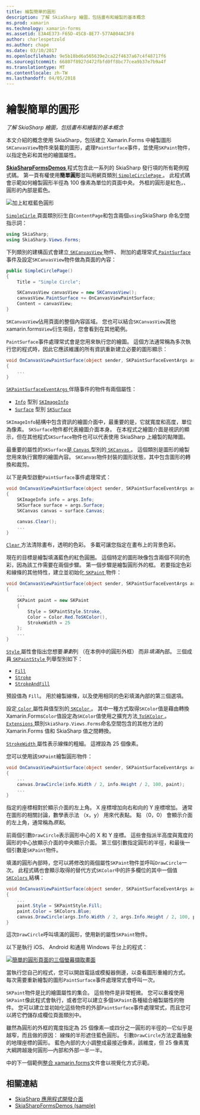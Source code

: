 ```yaml
---
title: 繪製簡單的圓形
description: 了解 SkiaSharp 繪圖，包括畫布和繪製的基本概念
ms.prod: xamarin
ms.technology: xamarin-forms
ms.assetid: E3A4E373-F65D-45C8-8E77-577A804AC3F8
author: charlespetzold
ms.author: chape
ms.date: 03/10/2017
ms.openlocfilehash: 9e5b18bd6a565639e2ca22f4637a67c4f48717f6
ms.sourcegitcommit: 66807f8927d472fbfd0ff8bc77cea9b37e7b9a4f
ms.translationtype: MT
ms.contentlocale: zh-TW
ms.lasthandoff: 04/05/2018
---
```

# <a name="drawing-a-simple-circle"></a>繪製簡單的圓形

_了解 SkiaSharp 繪圖，包括畫布和繪製的基本概念_

本文介紹的概念使用 SkiaSharp，包括建立 Xamarin.Forms 中繪製圖形`SKCanvasView`物件來裝載的圖形，處理`PaintSurface`事件，並使用`SKPaint`物件，以指定色彩和其他的繪圖屬性。

[ **SkiaSharpFormsDemos** ](https://developer.xamarin.com/samples/xamarin-forms/SkiaSharpForms/Demos/)程式包含此一系列的 SkiaSharp 發行項的所有範例程式碼。 第一頁有權使用**簡單圓形**並叫用網頁類別[ `SimpleCirclePage` ](https://github.com/xamarin/xamarin-forms-samples/blob/master/SkiaSharpForms/Demos/Demos/SkiaSharpFormsDemos/Basics/SimpleCirclePage.cs)。 此程式碼會示範如何繪製圓形半徑為 100 像素為單位的頁面中央。 外框的圓形是紅色，、 圓形的內部是藍色。

![](circle-images/circleexample.png "加上紅框藍色圓形")

[ `SimpleCirle` ](https://github.com/xamarin/xamarin-forms-samples/blob/master/SkiaSharpForms/Demos/Demos/SkiaSharpFormsDemos/Basics/SimpleCirclePage.cs)頁面類別衍生自`ContentPage`和包含兩個`using`SkiaSharp 命名空間指示詞：

```csharp
using SkiaSharp;
using SkiaSharp.Views.Forms;
```

下列類別的建構函式會建立[ `SKCanvasView` ](https://developer.xamarin.com/api/type/SkiaSharp.Views.Forms.SKCanvasView/)物件、 附加的處理常式[ `PaintSurface` ](https://developer.xamarin.com/api/event/SkiaSharp.Views.Forms.SKCanvasView.PaintSurface/)事件及設定`SKCanvasView`物件做為頁面的內容：

```csharp
public SimpleCirclePage()
{
    Title = "Simple Circle";

    SKCanvasView canvasView = new SKCanvasView();
    canvasView.PaintSurface += OnCanvasViewPaintSurface;
    Content = canvasView;
}
```

`SKCanvasView`佔用頁面的整個內容區域。 您也可以結合`SKCanvasView`其他 xamarin.forms`View`衍生項目，您會看到在其他範例。

`PaintSurface`事件處理常式會是您用來執行您的繪圖。 這個方法通常稱為多次執行您的程式時，因此它應該維護的所有資訊重新建立必要的圖形顯示：

```csharp
void OnCanvasViewPaintSurface(object sender, SKPaintSurfaceEventArgs args)
{
    ...
}

```

[ `SKPaintSurfaceEventArgs` ](https://developer.xamarin.com/api/type/SkiaSharp.Views.Forms.SKPaintSurfaceEventArgs/)伴隨事件的物件有兩個屬性：

- [`Info`](https://developer.xamarin.com/api/property/SkiaSharp.Views.Forms.SKPaintSurfaceEventArgs.Info/) 型別 [`SKImageInfo`](https://developer.xamarin.com/api/type/SkiaSharp.SKImageInfo/)
- [`Surface`](https://developer.xamarin.com/api/property/SkiaSharp.Views.Forms.SKPaintSurfaceEventArgs.Surface/) 型別 [`SKSurface`](https://developer.xamarin.com/api/type/SkiaSharp.SKSurface/)

`SKImageInfo`結構中包含資訊的繪圖介面中，最重要的是，它就寬度和高度，單位為像素。 `SKSurface`物件都代表繪圖介面本身。 在本程式之繪圖介面是視訊的顯示，但在其他程式`SKSurface`物件也可以代表使用 SkiaSharp 上繪製的點陣圖。

最重要的屬性的`SKSurface`是[ `Canvas` ](https://developer.xamarin.com/api/property/SkiaSharp.SKSurface.Canvas/)型別的[ `SKCanvas` ](https://developer.xamarin.com/api/type/SkiaSharp.SKCanvas/)。 這個類別是圖形的繪製您用來執行實際的繪圖內容。 `SKCanvas`物件封裝的圖形狀態，其中包含圖形的轉換和裁剪。

以下是典型啟動`PaintSurface`事件處理常式：

```csharp
void OnCanvasViewPaintSurface(object sender, SKPaintSurfaceEventArgs args)
{
    SKImageInfo info = args.Info;
    SKSurface surface = args.Surface;
    SKCanvas canvas = surface.Canvas;

    canvas.Clear();
    ...
}

```

[ `Clear` ](https://developer.xamarin.com/api/member/SkiaSharp.SKCanvas.Clear()/)方法清除畫布，透明的色彩。 多載可讓您指定在畫布上的背景色彩。

現在的目標是繪製填滿藍色的紅色圓圈。 這個特定的圖形映像包含兩個不同的色彩，因為該工作需要在兩個步驟。 第一個步驟是繪製圓形外的框。 若要指定色彩和線條的其他特性，建立並初始化[ `SKPaint` ](https://developer.xamarin.com/api/type/SkiaSharp.SKPaint/)物件：

```csharp
void OnCanvasViewPaintSurface(object sender, SKPaintSurfaceEventArgs args)
{
    ...
    SKPaint paint = new SKPaint
    {
        Style = SKPaintStyle.Stroke,
        Color = Color.Red.ToSKColor(),
        StrokeWidth = 25
    };
    ...
}
```

[ `Style` ](https://developer.xamarin.com/api/property/SkiaSharp.SKPaint.Style/)屬性會指出您想要*筆劃*列 （在本例中的圓形外框） 而非*填滿*內部。 三個成員[ `SKPaintStyle` ](https://developer.xamarin.com/api/type/SkiaSharp.SKPaintStyle/)列舉型別如下：

- [`Fill`](https://developer.xamarin.com/api/field/SkiaSharp.SKPaintStyle.Fill/)
- [`Stroke`](https://developer.xamarin.com/api/field/SkiaSharp.SKPaintStyle.Stroke/)
- [`StrokeAndFill`](https://developer.xamarin.com/api/field/SkiaSharp.SKPaintStyle.StrokeAndFill/)

預設值為 `Fill`。 用於繪製線條，以及使用相同的色彩填滿內部的第三個選項。

設定[ `Color` ](https://developer.xamarin.com/api/property/SkiaSharp.SKPaint.Color/)屬性與值型別的[ `SKColor` ](https://developer.xamarin.com/api/type/SkiaSharp.SKColor/)。 其中一種方式取得`SKColor`值是藉由轉換 Xamarin.Forms`Color`值設定為`SKColor`值使用之擴充方法[ `ToSKColor` ](https://developer.xamarin.com/api/member/SkiaSharp.Views.Forms.Extensions.ToSKColor/p/Xamarin.Forms.Color/)。 [ `Extensions` ](https://developer.xamarin.com/api/type/SkiaSharp.Views.Forms.Extensions/)類別`SkiaSharp.Views.Forms`命名空間包含的其他方法的 Xamarin.Forms 值和 SkiaSharp 值之間轉換。

[ `StrokeWidth` ](https://developer.xamarin.com/api/property/SkiaSharp.SKPaint.StrokeWidth/)屬性表示線條的粗細。 這裡設為 25 個像素。

您可以使用該`SKPaint`繪製圓形物件：

```csharp
void OnCanvasViewPaintSurface(object sender, SKPaintSurfaceEventArgs args)
{
    ...
    canvas.DrawCircle(info.Width / 2, info.Height / 2, 100, paint);
    ...
}
```

指定的座標相對於顯示介面的左上角。 X 座標增加向右和向的 Y 座標增加。 通常在圖形的相關討論，數學表示法 （x，y） 用來代表點。 點 （0，0） 會顯示介面的左上角，通常稱為*原點*。

前兩個引數`DrawCircle`表示圓形中心的 X 和 Y 座標。 這些會指派半高度與寬度的圓形的中心放顯示介面的中央顯示介面。 第三個引數指定圓形的半徑，和最後一個引數是`SKPaint`物件。

填滿的圓形內部時，您可以將修改的兩個屬性`SKPaint`物件並呼叫`DrawCircle`一次。 此程式碼也會顯示取得的替代方式`SKColor`中的許多欄位的其中一個值[ `SKColors` ](https://developer.xamarin.com/api/type/SkiaSharp.SKColors/)結構：

```csharp
void OnCanvasViewPaintSurface(object sender, SKPaintSurfaceEventArgs args)
{
    ...
    paint.Style = SKPaintStyle.Fill;
    paint.Color = SKColors.Blue;
    canvas.DrawCircle(args.Info.Width / 2, args.Info.Height / 2, 100, paint);
}
```
這次`DrawCircle`呼叫填滿的圓形，使用新的屬性`SKPaint`物件。

以下是執行 iOS、 Android 和通用 Windows 平台上的程式：

[![](circle-images/simplecircle-small.png "簡單的圓形頁面的三個螢幕擷取畫面")](circle-images/simplecircle-large.png#lightbox "簡單圓形頁面的三個螢幕擷取畫面")

當執行您自己的程式，您可以開啟電話或模擬器側邊，以查看圖形重繪的方式。 每次需要重新繪製的圖形`PaintSurface`事件處理常式會呼叫一次。

`SKPaint`物件是比的繪圖屬性的集合。 這些物件是非常輕微。 您可以重複使用`SKPaint`像此程式會執行，或者您可以建立多個`SKPaint`各種組合繪製屬性的物件。 您可以建立並初始化這些物件的外部`PaintSurface`事件處理常式，而且您可以將它們儲存成欄位頁面類別中。

雖然為圓形的外框的寬度指定為 25 個像素&mdash;或四分之一圓形的半徑的&mdash;它似乎是越窄，而且做的原因： 線條的半形遮住藍色圓形。 引數`DrawCircle`方法定義抽象的地理座標的圓形。 藍色內部的大小調整成最接近像素，該維度，但 25 像素寬大綱跨越幾何圓形&mdash;內部和外部一半一半。

中的下一個範例[整合 xamarin.forms](~/xamarin-forms/user-interface/graphics/skiasharp/basics/integration.md)文件會以視覺化方式示範。


## <a name="related-links"></a>相關連結

- [SkiaSharp 應用程式開發介面](https://developer.xamarin.com/api/root/SkiaSharp/)
- [SkiaSharpFormsDemos (sample)](https://developer.xamarin.com/samples/xamarin-forms/SkiaSharpForms/Demos/)
